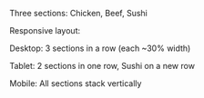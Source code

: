 Three sections: Chicken, Beef, Sushi

Responsive layout:

Desktop: 3 sections in a row (each ~30% width)

Tablet: 2 sections in one row, Sushi on a new row

Mobile: All sections stack vertically
